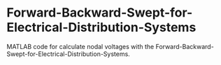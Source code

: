 # Forward-Backward-Swept-for-Electrical-Distribution-Systems
MATLAB code for calculate nodal voltages with the Forward-Backward-Swept-for-Electrical-Distribution-Systems.
